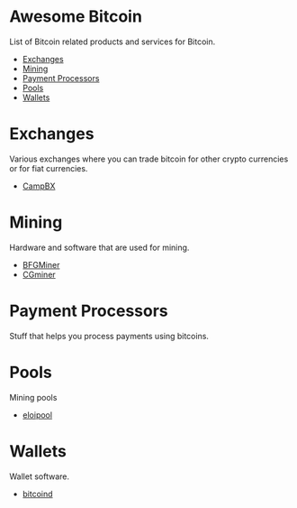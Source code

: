 Awesome Bitcoin
===============

List of Bitcoin related products and services for Bitcoin.

- [Exchanges](#exchanges)
- [Mining](#mining)
- [Payment Processors](#payment-processors)
- [Pools](#pools)
- [Wallets](#wallets)

# Exchanges
Various exchanges where you can trade bitcoin for other crypto currencies or
for fiat currencies.

* [CampBX](https://campbx.com/)

# Mining
Hardware and software that are used for mining.

* [BFGMiner](https://github.com/luke-jr/bfgminer)
* [CGminer](https://github.com/ckolivas/cgminer)

# Payment Processors
Stuff that helps you process payments using bitcoins.

# Pools
Mining pools

* [eloipool](https://gitorious.org/bitcoin/eloipool)

# Wallets
Wallet software.

* [bitcoind](https://github.com/bitcoin/bitcoin/)
